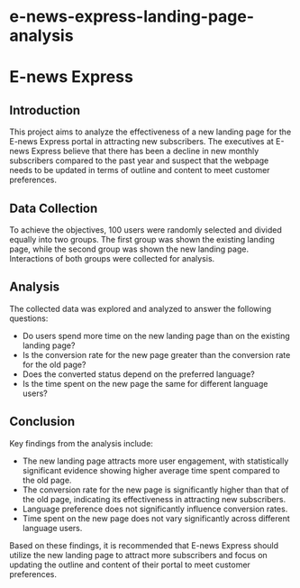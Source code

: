 # e-news-express-landing-page-analysis

# E-news Express

## Introduction
This project aims to analyze the effectiveness of a new landing page for the E-news Express portal in attracting new subscribers. The executives at E-news Express believe that there has been a decline in new monthly subscribers compared to the past year and suspect that the webpage needs to be updated in terms of outline and content to meet customer preferences.

## Data Collection
To achieve the objectives, 100 users were randomly selected and divided equally into two groups. The first group was shown the existing landing page, while the second group was shown the new landing page. Interactions of both groups were collected for analysis.

## Analysis
The collected data was explored and analyzed to answer the following questions:
- Do users spend more time on the new landing page than on the existing landing page?
- Is the conversion rate for the new page greater than the conversion rate for the old page?
- Does the converted status depend on the preferred language?
- Is the time spent on the new page the same for different language users?

## Conclusion
Key findings from the analysis include:
- The new landing page attracts more user engagement, with statistically significant evidence showing higher average time spent compared to the old page.
- The conversion rate for the new page is significantly higher than that of the old page, indicating its effectiveness in attracting new subscribers.
- Language preference does not significantly influence conversion rates.
- Time spent on the new page does not vary significantly across different language users.

Based on these findings, it is recommended that E-news Express should utilize the new landing page to attract more subscribers and focus on updating the outline and content of their portal to meet customer preferences.



